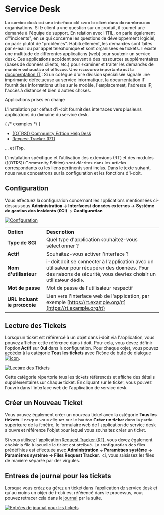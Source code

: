 # Service Desk

Le service desk est une interface clé avec le client dans de nombreuses organisations. Si le client a une question sur un produit, il soumet une demande à l'équipe de support. En relation avec l'ITIL, on parle également d'"incidents", en ce qui concerne les questions de développement logiciel, on parle plutôt de "problèmes". Habituellement, les demandes sont faites par e-mail ou par appel téléphonique et sont organisées en tickets. Il existe une multitude de différentes applications (web) pour soutenir un service desk. Ces applications accèdent souvent à des ressources supplémentaires (bases de données clients, etc.) pour examiner et traiter les demandes de manière exhaustive et efficace. Une ressource importante est la [documentation IT](../../glossary.md) : Si un collègue d'une division spécialisée signale une imprimante défectueuse au service informatique, la documentation IT fournit des informations utiles sur le modèle, l'emplacement, l'adresse IP, l'accès à distance et bien d'autres choses.

Applications prises en charge

L'installation par défaut d'i-doit fournit des interfaces vers plusieurs applications du domaine du service desk. 

{ /* examples */ }

*   [((OTRS)) Community Edition Help Desk](./otrscommunity-help-desk.md)
*   [Request Tracker (RT)](./request-tracker.md)

… et iTop.

L'installation spécifique et l'utilisation des extensions (RT) et des modules (((OTRS)) Community Edition) sont décrites dans les articles correspondants ou les liens pertinents sont inclus. Dans le texte suivant, nous nous concentrons sur la configuration et les fonctions d'i-doit.

Configuration
-------------

Vous effectuez la configuration concernant les applications mentionnées ci-dessus sous **Administration → Interfaces/ données externes → Système de gestion des incidents (SGI) → Configuration**.

[![Configuration](../../assets/images/en/automation-and-integration/service-desk/0-sd.png)](../../assets/images/en/automation-and-integration/service-desk/0-sd.png)

|     |     |
| --- | --- |
| **Option** | **Description** |
| **Type de SGI** | Quel type d'application souhaitez-vous sélectionner ? |
| **Actif** | Souhaitez-vous activer l'interface ? |
| **Nom d'utilisateur** | i-doit doit se connecter à l'application avec un utilisateur pour récupérer des données. Pour des raisons de sécurité, vous devriez choisir un utilisateur dédié. |
| **Mot de passe** | Mot de passe de l'utilisateur respectif |
| **URL incluant le protocole** | Lien vers l'interface web de l'application, par exemple [https://rt.example.org/rt](https://rt.example.org/rt) |

Lecture des Tickets
-------------------

Lorsqu'un ticket est référencé à un objet dans i-doit via l'application, vous pouvez afficher cette référence dans i-doit. Pour cela, vous devez définir l'option **Actif** sur **Oui** dans la configuration. Pour chaque objet, vous pouvez accéder à la catégorie **Tous les tickets** avec l'icône de bulle de dialogue [![icon](../../assets/images/en/automation-and-integration/service-desk/1-sd.png)](../../assets/images/en/automation-and-integration/service-desk/1-sd.png).

[![Lecture des Tickets](../../assets/images/en/automation-and-integration/service-desk/2-sd.png)](../../assets/images/en/automation-and-integration/service-desk/2-sd.png)

Cette catégorie répertorie tous les tickets référencés et affiche des détails supplémentaires sur chaque ticket. En cliquant sur le ticket, vous pouvez l'ouvrir dans l'interface web de l'application de service desk.

Créer un Nouveau Ticket
-------------------

Vous pouvez également créer un nouveau ticket avec la catégorie **Tous les tickets**. Lorsque vous cliquez sur le bouton **Créer un ticket** dans la partie supérieure de la fenêtre, le formulaire web de l'application de service desk s'ouvre et référence l'objet pour lequel vous souhaitez créer un ticket.

Si vous utilisez l'application [Request Tracker (RT)](./request-tracker.md), vous devez également choisir la file à laquelle le ticket est attribué. La configuration des files prédéfinies est effectuée avec **Administration → Paramètres système → Paramètres système → Files Request Tracker**. Ici, vous saisissez les files de manière séparée par des virgules.

Entrées de journal pour les tickets
-----------------------------------

Lorsque vous créez ou gérez un ticket dans l'application de service desk et qu'au moins un objet de i-doit est référencé dans le processus, vous pouvez retracer cela dans le [journal](../../basics/logbook.md) par la suite.

[![Entrées de journal pour les tickets](../../assets/images/en/automation-and-integration/service-desk/3-sd.png)](../../assets/images/en/automation-and-integration/service-desk/3-sd.png)
